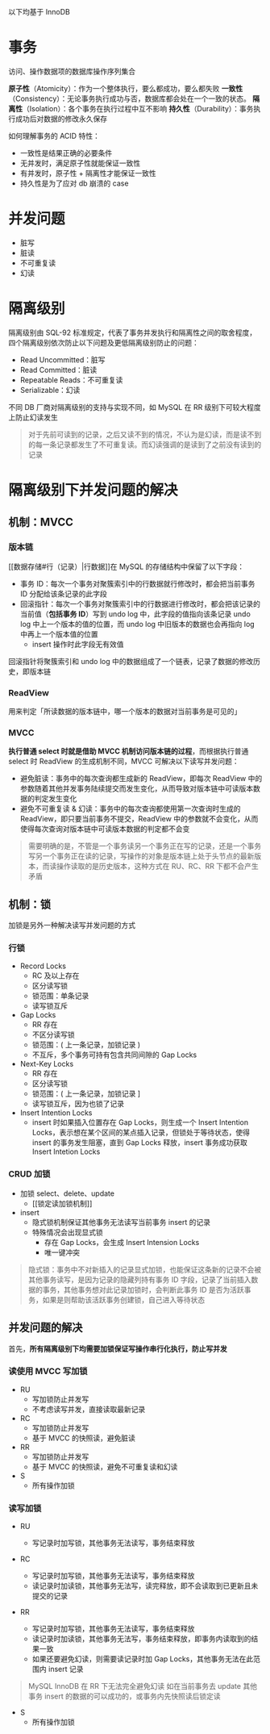 以下均基于 InnoDB

# 事务

访问、操作数据项的数据库操作序列集合

**原子性**（Atomicity）：作为一个整体执行，要么都成功，要么都失败
**一致性**（Consistency）：无论事务执行成功与否，数据库都会处在一个一致的状态。
**隔离性**（Isolation）：各个事务在执行过程中互不影响
**持久性**（Durability）：事务执行成功后对数据的修改永久保存

如何理解事务的 ACID 特性：

* 一致性是结果正确的必要条件
* 无并发时，满足原子性就能保证一致性
* 有并发时，原子性 + 隔离性才能保证一致性
* 持久性是为了应对 db 崩溃的 case

# 并发问题

* 脏写
* 脏读
* 不可重复读
* 幻读
# 隔离级别

隔离级别由 SQL-92 标准规定，代表了事务并发执行和隔离性之间的取舍程度，四个隔离级别依次防止以下问题及更低隔离级别防止的问题：

* Read Uncommitted：脏写
* Read Committed：脏读
* Repeatable Reads：不可重复读
* Serializable：幻读

不同 DB 厂商对隔离级别的支持与实现不同，如 MySQL 在 RR 级别下可较大程度上防止幻读发生

> 对于先前可读到的记录，之后又读不到的情况，不认为是幻读，而是读不到的每一条记录都发生了不可重复读。而幻读强调的是读到了之前没有读到的记录

# 隔离级别下并发问题的解决

## 机制：MVCC

### 版本链

[[数据存储#行（记录）|行数据]]在 MySQL 的存储结构中保留了以下字段：

* 事务 ID：每次一个事务对聚簇索引中的行数据就行修改时，都会把当前事务 ID 分配给该条记录的此字段
* 回滚指针：每次一个事务对聚簇索引中的行数据进行修改时，都会把该记录的当前值（**包括事务 ID**）写到 undo log 中，此字段的值指向该条记录 undo log 中上一个版本的值的位置，而 undo log 中旧版本的数据也会再指向 log 中再上一个版本值的位置
	* insert 操作时此字段无有效值

回滚指针将聚簇索引和 undo log 中的数据组成了一个链表，记录了数据的修改历史，即版本链

### ReadView

用来判定「所读数据的版本链中，哪一个版本的数据对当前事务是可见的」

### MVCC

**执行普通 select 时就是借助 MVCC 机制访问版本链的过程**，而根据执行普通 select 时 ReadView 的生成机制不同，MVCC 可解决以下读写并发问题：

* 避免脏读：事务中的每次查询都生成新的 ReadView，即每次 ReadView 中的参数随着其他并发事务陆续提交而发生变化，从而导致对版本链中可读版本数据的判定发生变化
* 避免不可重复读 & 幻读：事务中的每次查询都使用第一次查询时生成的 ReadView，即只要当前事务不提交，ReadView 中的参数就不会变化，从而使得每次查询对版本链中可读版本数据的判定都不会变

> 需要明确的是，不管是一个事务读另一个事务正在写的记录，还是一个事务写另一个事务正在读的记录，写操作的对象是版本链上处于头节点的最新版本，而读操作读取的是历史版本，这种方式在 RU、RC、RR 下都不会产生矛盾

## 机制：锁

加锁是另外一种解决读写并发问题的方式

### 行锁

* Record Locks
	* RC 及以上存在
	* 区分读写锁
	* 锁范围：单条记录
	* 读写锁互斥
* Gap Locks
	* RR 存在
	* 不区分读写锁
	* 锁范围：( 上一条记录，加锁记录 )
	* 不互斥，多个事务可持有包含共同间隙的 Gap Locks
* Next-Key Locks
	* RR 存在
	* 区分读写锁
	* 锁范围：( 上一条记录，加锁记录 ]
	* 读写锁互斥，因为也锁了记录
* Insert Intention Locks
	* insert 时如果插入位置存在 Gap Locks，则生成一个 Insert Intention Locks，表示想在某个区间的某点插入记录，但锁处于等待状态，使得 insert 的事务发生阻塞，直到 Gap Locks 释放，insert 事务成功获取 Insert Intetion Locks

### CRUD 加锁

* 加锁 select、delete、update
	* [[锁定读加锁机制]]
* insert
	* 隐式锁机制保证其他事务无法读写当前事务 insert 的记录
	* 特殊情况会出现显式锁
		* 存在 Gap Locks，会生成 Insert Intension Locks
		* 唯一键冲突

> 隐式锁：事务中不对新插入的记录显式加锁，也能保证这条新的记录不会被其他事务读写，是因为记录的隐藏列持有事务 ID 字段，记录了当前插入数据的事务，其他事务想对此记录加锁时，会判断此事务 ID 是否为活跃事务，如果是则帮助该活跃事务创建锁，自己进入等待状态

## 并发问题的解决

首先，**所有隔离级别下均需要加锁保证写操作串行化执行，防止写并发**

### 读使用 MVCC 写加锁

* RU
	* 写加锁防止并发写
	* 不考虑读写并发，直接读取最新记录
* RC
	* 写加锁防止并发写
	* 基于 MVCC 的快照读，避免脏读
* RR
	* 写加锁防止并发写
	* 基于 MVCC 的快照读，避免不可重复读和幻读
* S
	* 所有操作加锁
### 读写加锁

* RU
	* 写记录时加写锁，其他事务无法读写，事务结束释放

* RC
	* 写记录时加写锁，其他事务无法读写，事务结束释放
	* 读记录时加读锁，其他事务无法写，读完释放，即不会读取到已更新且未提交的记录
* RR
	* 写记录时加写锁，其他事务无法读写，事务结束释放
	* 读记录时加读锁，其他事务无法写，事务结束释放，即事务内读取到的结果一致
	* 如果还要避免幻读，则需要读记录时加 Gap Locks，其他事务无法在此范围内 insert 记录

> MySQL InnoDB 在 RR 下无法完全避免幻读
> 如在当前事务去 update 其他事务 insert 的数据的可以成功的，或事务内先快照读后锁定读

* S
	* 所有操作加锁